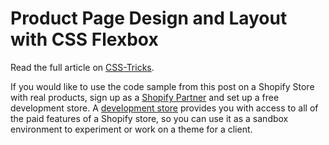 # Product Page Design and Layout with CSS Flexbox

Read the full article on <a href="https://css-tricks.com/designing-a-product-page-layout-with-flexbox/">CSS-Tricks</a>.

If you would like to use the code sample from this post on a Shopify Store with real products, sign up as a <a href="https://www.shopify.ca/partners">Shopify Partner</a> and set up a free development store. A <a href="https://docs.shopify.com/partners/learning-center/getting-started/creating-first-dev-shop">development store</a> provides you with access to all of the paid features of a Shopify store, so you can use it as a sandbox environment to experiment or work on a theme for a client.
